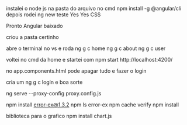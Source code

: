 instalei o node js
na pasta do arquivo no cmd npm install -g @angular/cli
depois rodei ng new teste 
Yes
Yes
CSS

Pronto Angular baixado 

criou a pasta certinho 


abre o terminal no vs e roda 
ng g c home
ng g c about
ng g c user

voltei no cmd da home e startei com 
npm start
http://localhost:4200/

no app.components.html 
pode apagar tudo e fazer o login 

cria um ng g c login e boa sorte



ng serve --proxy-config proxy.config.js

npm install error-ex@1.3.2
npm ls error-ex
npm cache verify
npm install     

biblioteca para o grafico 
npm install chart.js

